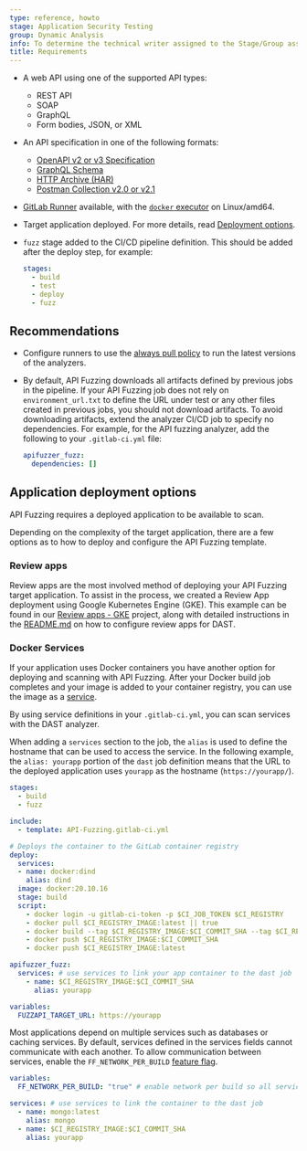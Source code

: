 ```yaml
---
type: reference, howto
stage: Application Security Testing
group: Dynamic Analysis
info: To determine the technical writer assigned to the Stage/Group associated with this page, see https://handbook.gitlab.com/handbook/product/ux/technical-writing/#assignments
title: Requirements
---
```


- A web API using one of the supported API types:
  - REST API
  - SOAP
  - GraphQL
  - Form bodies, JSON, or XML
- An API specification in one of the following formats:
  - [OpenAPI v2 or v3 Specification](enabling_the_analyzer.md#openapi-specification)
  - [GraphQL Schema](enabling_the_analyzer.md#graphql-schema)
  - [HTTP Archive (HAR)](enabling_the_analyzer.md#http-archive-har)
  - [Postman Collection v2.0 or v2.1](enabling_the_analyzer.md#postman-collection)
- [GitLab Runner](../../../../ci/runners/_index.md) available, with the
  [`docker` executor](https://docs.gitlab.com/runner/executors/docker.html) on Linux/amd64.
- Target application deployed. For more details, read [Deployment options](#application-deployment-options).
- `fuzz` stage added to the CI/CD pipeline definition. This should be added after the deploy step, for example:

  ```yaml
  stages:
    - build
    - test
    - deploy
    - fuzz
  ```

## Recommendations

- Configure runners to use the [always pull policy](https://docs.gitlab.com/runner/executors/docker.html#using-the-always-pull-policy) to run the latest versions of the analyzers.
- By default, API Fuzzing downloads all artifacts defined by previous jobs in the pipeline. If your
  API Fuzzing job does not rely on `environment_url.txt` to define the URL under test or any other
  files created in previous jobs, you should not download artifacts. To avoid downloading artifacts,
  extend the analyzer CI/CD job to specify no dependencies. For example, for the API fuzzing
  analyzer, add the following to your `.gitlab-ci.yml` file:

  ```yaml
  apifuzzer_fuzz:
    dependencies: []
  ```

## Application deployment options

API Fuzzing requires a deployed application to be available to scan.

Depending on the complexity of the target application, there are a few options as to how to deploy and configure
the API Fuzzing template.

### Review apps

Review apps are the most involved method of deploying your API Fuzzing target application. To assist in the process,
we created a Review App deployment using Google Kubernetes Engine (GKE). This example can be found in our
[Review apps - GKE](https://gitlab.com/gitlab-org/security-products/demos/dast/review-app-gke) project, along with detailed
instructions in the [README.md](https://gitlab.com/gitlab-org/security-products/demos/dast/review-app-gke/-/blob/master/README.md)
on how to configure review apps for DAST.

### Docker Services

If your application uses Docker containers you have another option for deploying and scanning with API Fuzzing.
After your Docker build job completes and your image is added to your container registry, you can use the image as a
[service](../../../../ci/services/_index.md).

By using service definitions in your `.gitlab-ci.yml`, you can scan services with the DAST analyzer.

When adding a `services` section to the job, the `alias` is used to define the hostname that can be used to access the service. In the following example, the `alias: yourapp` portion of the `dast` job definition means that the URL to the deployed application uses `yourapp` as the hostname (`https://yourapp/`).

```yaml
stages:
  - build
  - fuzz

include:
  - template: API-Fuzzing.gitlab-ci.yml

# Deploys the container to the GitLab container registry
deploy:
  services:
  - name: docker:dind
    alias: dind
  image: docker:20.10.16
  stage: build
  script:
    - docker login -u gitlab-ci-token -p $CI_JOB_TOKEN $CI_REGISTRY
    - docker pull $CI_REGISTRY_IMAGE:latest || true
    - docker build --tag $CI_REGISTRY_IMAGE:$CI_COMMIT_SHA --tag $CI_REGISTRY_IMAGE:latest .
    - docker push $CI_REGISTRY_IMAGE:$CI_COMMIT_SHA
    - docker push $CI_REGISTRY_IMAGE:latest

apifuzzer_fuzz:
  services: # use services to link your app container to the dast job
    - name: $CI_REGISTRY_IMAGE:$CI_COMMIT_SHA
      alias: yourapp

variables:
  FUZZAPI_TARGET_URL: https://yourapp
```

Most applications depend on multiple services such as databases or caching services. By default, services defined in the services fields cannot communicate
with each another. To allow communication between services, enable the `FF_NETWORK_PER_BUILD` [feature flag](https://docs.gitlab.com/runner/configuration/feature-flags.html#available-feature-flags).

```yaml
variables:
  FF_NETWORK_PER_BUILD: "true" # enable network per build so all services can communicate on the same network

services: # use services to link the container to the dast job
  - name: mongo:latest
    alias: mongo
  - name: $CI_REGISTRY_IMAGE:$CI_COMMIT_SHA
    alias: yourapp
```

